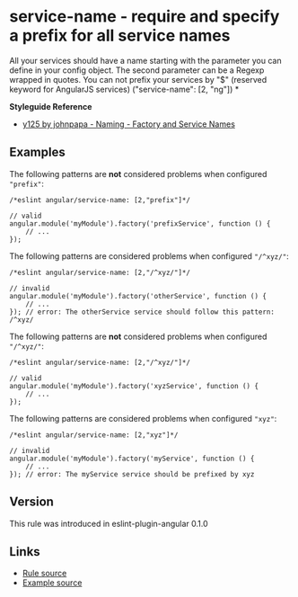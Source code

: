 <!-- WARNING: Generated documentation. Edit docs and examples in the rule and examples file ('rules/service-name.js', 'examples/service-name.js'). -->

# service-name - require and specify a prefix for all service names

All your services should have a name starting with the parameter you can define in your config object.
The second parameter can be a Regexp wrapped in quotes.
You can not prefix your services by "$" (reserved keyword for AngularJS services) ("service-name":  [2, "ng"])
*

**Styleguide Reference**

* [y125 by johnpapa - Naming - Factory and Service Names](https://github.com/johnpapa/angular-styleguide#style-y125)

## Examples

The following patterns are **not** considered problems when configured `"prefix"`:

    /*eslint angular/service-name: [2,"prefix"]*/

    // valid
    angular.module('myModule').factory('prefixService', function () {
        // ...
    });

The following patterns are considered problems when configured `"/^xyz/"`:

    /*eslint angular/service-name: [2,"/^xyz/"]*/

    // invalid
    angular.module('myModule').factory('otherService', function () {
        // ...
    }); // error: The otherService service should follow this pattern: /^xyz/

The following patterns are **not** considered problems when configured `"/^xyz/"`:

    /*eslint angular/service-name: [2,"/^xyz/"]*/

    // valid
    angular.module('myModule').factory('xyzService', function () {
        // ...
    });

The following patterns are considered problems when configured `"xyz"`:

    /*eslint angular/service-name: [2,"xyz"]*/

    // invalid
    angular.module('myModule').factory('myService', function () {
        // ...
    }); // error: The myService service should be prefixed by xyz

## Version

This rule was introduced in eslint-plugin-angular 0.1.0

## Links

* [Rule source](../rules/service-name.js)
* [Example source](../examples/service-name.js)

